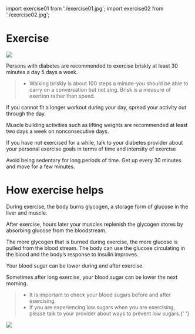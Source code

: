 import exercise01 from './exercise01.jpg';
import exercise02 from './exercise02.jpg';

# Exercise

<img src={exercise01} />

Persons with diabetes are recommended to exercise briskly at least 30
minutes a day 5 days a week.

> - Walking briskly is about 100 steps a minute-you should be able to
>   carry on a conversation but not sing. Brisk is a measure of exertion
>   rather than speed.

If you cannot fit a longer workout during your day, spread your activity
out through the day.

Muscle building activities such as lifting weights are recommended at
least two days a week on nonconsecutive days.

If you have not exercised for a while, talk to your diabetes provider
about your personal exercise goals in terms of time and intensity of
exercise

Avoid being sedentary for long periods of time. Get up every 30 minutes
and move for a few minutes.

# How exercise helps

During exercise, the body burns glycogen, a storage form of glucose in
the liver and muscle.

After exercise, hours later your muscles replenish the glycogen stores
by absorbing glucose from the bloodstream.

The more glycogen that is burned during exercise, the more glucose is
pulled from the blood stream. The body can use the glucose circulating
in the blood and the body’s response to insulin improves.

Your blood sugar can be lower during and after exercise.

Sometimes after long exercise, your blood sugar can be lower the next
morning.

> - It is important to check your blood sugars before and after
>   exercising.
> - If you are experiencing low sugars when you are exercising, please
>   talk to your provider about ways to prevent low sugars.{' '}

<img src={exercise02} />
